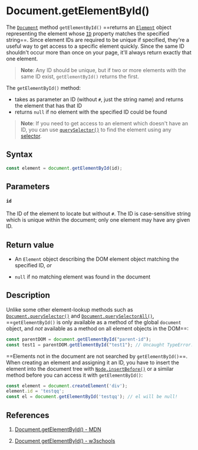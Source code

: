 # Document.getElementById()

The [`Document`](https://developer.mozilla.org/en-US/docs/Web/API/Document) method `getElementById()` ==returns an [`Element`](https://developer.mozilla.org/en-US/docs/Web/API/Element) object representing the element whose [`ID`](https://developer.mozilla.org/en-US/docs/Web/API/Element/id) property matches the specified string==. Since element IDs are required to be unique if specified, they're a useful way to get access to a specific element quickly. Since the same ID shouldn't occur more than once on your page, it'll always return exactly that one element.

> **Note**: Any ID should be unique, but if two or more elements with the same ID exist, `getElementById()` returns the first.

The `getElementById()` method:

- takes as parameter an ID (without `#`, just the string name) and returns the element that has that ID
- returns `null` if no element with the specified ID could be found

> **Note**: If you need to get access to an element which doesn't have an ID, you can use [`querySelector()`](https://developer.mozilla.org/en-US/docs/Web/API/Document/querySelector) to find the element using any [selector](https://developer.mozilla.org/en-US/docs/Glossary/CSS_Selector).

## Syntax

```js
const element = document.getElementById(id);
```

## Parameters

#### `id`

The ID of the element to locate but without `#`. The ID is case-sensitive string which is unique within the document; only one element may have any given ID.

## Return value

- An `Element` object describing the DOM element object matching the specified ID, _or_

- `null` if no matching element was found in the document

## Description

Unlike some other element-lookup methods such as [`Document.querySelector()`](https://developer.mozilla.org/en-US/docs/Web/API/Document/querySelector) and [`Document.querySelectorAll()`](https://developer.mozilla.org/en-US/docs/Web/API/Document/querySelectorAll), ==`getElementById()` is only available as a method of the global `document` object, and *not* available as a method on all element objects in the DOM==:

```js
const parentDOM = document.getElementById("parent-id");
const test1 = parentDOM.getElementById("test1"); // Uncaught TypeError: parentDOM.getElementById is not a function
```

==Elements not in the document are not searched by `getElementById()`==. When creating an element and assigning it an ID, you have to insert the element into the document tree with [`Node.insertBefore()`](https://developer.mozilla.org/en-US/docs/Web/API/Node/insertBefore) or a similar method before you can access it with `getElementById()`:

```js
const element = document.createElement('div');
element.id = 'testqq';
const el = document.getElementById('testqq'); // el will be null!
```

## References

1. [Document.getElementById() - MDN](https://developer.mozilla.org/en-US/docs/Web/API/Document/getElementById)

2. [Document getElementById() - w3schools](https://www.w3schools.com/jsref/met_document_getelementbyid.asp)

